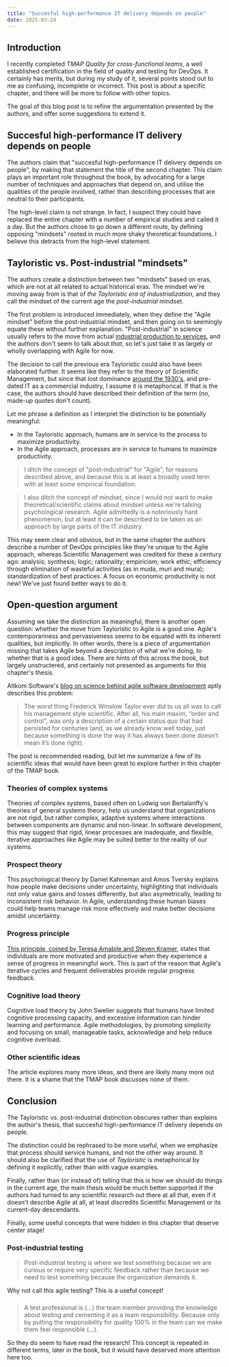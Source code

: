 ```yaml
---
title: "Succesful high-performance IT delivery depends on people"
date: 2025-03-24
---
```


## Introduction

I recently completed _TMAP Quality for cross-functional teams_, a well established certification in the field of quality and testing for DevOps. It certainly has merits, but during my study of it, several points stood out to me as confusing, incomplete or incorrect. This post is about a specific chapter, and there will be more to follow with other topics.

The goal of this blog post is to refine the argumentation presented by the authors, and offer some suggestions to extend it.

## Succesful high-performance IT delivery depends on people

The authors claim that "succesful high-performance IT delivery depends on people", by making that statement the title of the second chapter. This claim plays an important role throughout the book, by advocating for a large number of techniques and approaches that depend on, and utilise the qualities of the people involved, rather than describing processes that are neutral to their participants.

The high-level claim is not strange. In fact, I suspect they could have replaced the entire chapter with a number of empirical studies and called it a day. But the authors chose to go down a different route, by defining opposing "mindsets" rooted in much more shaky theoretical foundations. I believe this detracts from the high-level statement.

## Tayloristic vs. Post-industrial "mindsets"

The authors create a distinction between two "mindsets" based on eras, which are not at all related to actual historical eras. The mindset we're moving away from is that of _the Tayloristic era of industrialization_, and they call the mindset of the current age the _post-industrial_ mindset.

The first problem is introduced immediately, when they define the "Agile mindset" before the post-industrial mindset, and then going on to seemingly equate these without further explanation. "Post-industrial" in science usually refers to the move from actual [industrial production to services](https://en.wikipedia.org/wiki/Post-industrial_society), and the authors don't seem to talk about _that_, so let's just take it as largely or wholly overlapping with Agile for now.

The decision to call the previous era Tayloristic could also have been elaborated further. It seems like they refer to the theory of Scientific Management, but since that lost dominance [around the 1930's](https://en.wikipedia.org/wiki/Scientific_management), and pre-dated IT as a commercial industry, I assume it is metaphorical. If that is the case, the authors should have described their definition of the term (no, made-up quotes don't count).

Let me phrase a definition as I interpret the distinction to be potentially meaningful:

- In the Tayloristic approach, humans are in service to the process to maximize productivity.
- In the Agile approach, processes are in service to humans to maximize productivity.

> I ditch the concept of "post-industrial" for "Agile", for reasons described above, and because this is at least a broadly used term with at least _some_ empirical foundation.

> I also ditch the concept of mindset, since I would not want to make theoretical/scientific claims about mindset unless we're talking psychological research. Agile admittedly is a notoriously hard phenomenon, but at least it can be described to be taken as an approach by large parts of the IT industry.

This may seem clear and obvious, but in the same chapter the authors describe a number of DevOps principles like they're unique to the Agile approach, whereas Scientific Management was credited for these a century ago: analysis; synthesis; logic; rationality; empiricism; work ethic; efficiency through elimination of wasteful activities (as in muda, muri and mura); standardization of best practices. A focus on economic productivity is not new! We've just found better ways to do it.

## Open-question argument

Assuming we take the distinction as meaningful, there is another open question: whether the move from Tayloristic to Agile is a good one. Agile's contemporariness and pervasiveness seems to be equated with its inherent qualities, but implicitly. In other words, there is a piece of argumentation missing that takes Agile beyond a description of what we're doing, to whether that is a good idea. There are hints of this across the book, but largely unstructered, and certainly not presented as arguments for this chapter's thesis.

Altkom Software's [blog on science behind agile software development](https://www.altkomsoftware.com/blog/reasearch-and-theories-behind-agile/) aptly describes this problem:

> The worst thing Frederick Winslow Taylor ever did to us all was to call his management style scientific. After all, his main maxim, “order and control”, was only a description of a certain status quo that had persisted for centuries (and, as we already know well today, just because something is done the way it has always been done doesn’t mean it’s done right).

The post is recommended reading, but let me summarize a few of its scientific ideas that would have been great to explore further in this chapter of the TMAP book.

### Theories of complex systems

Theories of complex systems, based often on Ludwig von Bertalanffy's theories of general systems theory, help us understand that organizations are not rigid, but rather complex, adaptive systems where interactions between components are dynamic and non-linear. In software development, this may suggest that rigid, linear processes are inadequate, and flexible, iterative approaches like Agile may be suited better to the reality of our systems.​

### Prospect theory

This psychological theory by Daniel Kahneman and Amos Tversky explains how people make decisions under uncertainty, highlighting that individuals not only value gains and losses differently, but also asymetrically, leading to inconsistent risk behavior. In Agile, understanding these human biases could help teams manage risk more effectively and make better decisions amidst uncertainty.​

### Progress principle

[This principle, coined by Teresa Amabile and Steven Kramer](https://hbr.org/2011/05/the-power-of-small-wins), states that individuals are more motivated and productive when they experience a sense of progress in meaningful work. This is part of the reason that Agile's iterative cycles and frequent deliverables provide regular progress feedback.

### Cognitive load theory

Cognitive load theory by John Sweller suggests that humans have limited cognitive processing capacity, and excessive information can hinder learning and performance. Agile methodologies, by promoting simplicity and focusing on small, manageable tasks, acknowledge and help reduce cognitive overload.​

### Other scientific ideas

The article explores many more ideas, and there are likely many more out there. It is a shame that the TMAP book discusses none of them.

## Conclusion

The Tayloristic vs. post-industrial distinction obscures rather than explains the author's thesis, that succesful high-performance IT delivery depends on people.

The distinction could be rephrased to be more useful, when we emphasize that process should service humans, and not the other way around. It should also be clarified that the use of _Tayloristic_ is metaphorical by defining it explicitly, rather than with vague examples.

Finally, rather than (or instead of) telling that this is how we should do things in the current age, the main thesis would be much better supported if the authors had turned to any scientific research out there at all that, even if it doesn't describe Agile at all, at least discredits Scientific Management or its current-day descendants.

Finally, some useful concepts that were hidden in this chapter that deserve center stage!

### Post-industrial testing

> Post-industrial testing is where we test something because we are curious or require very specific feedback rather than because we need to test something because the organization demands it.

Why not call this agile testing? This is a useful concept!

###

> A test professional is (...) the team member providing the knowledge about testing and cementing it as a team responsibility. Because only by putting the responsibility for quality 100% in the team can we make them feel responsible (...).

So they do seem to have read the research! This concept is repeated in different terms, later in the book, but it would have deserved more attention here too.
